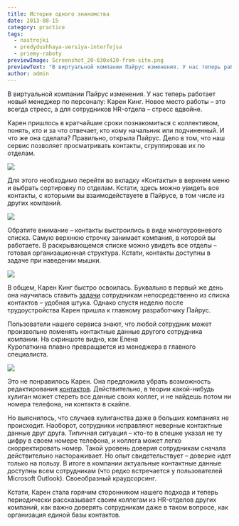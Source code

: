 ```yaml
---
title: История одного знакомства
date: 2013-08-15
category: practice
tags:
  - nastrojki
  - predydushhaya-versiya-interfejsa
  - priemy-raboty
previewImage: Screenshot_20-630x420-from-site.png
previewText: "В виртуальной компании Пайрус изменения. У нас теперь работает новый менеджер по персоналу: Карен Кинг. Новое место работы – это всегда стресс, а для сотрудников HR-отдела – стресс вдвойне."
author: admin
---
```

В виртуальной компании Пайрус изменения. У нас теперь работает новый менеджер по персоналу: Карен Кинг. Новое место работы – это всегда стресс, а для сотрудников HR-отдела – стресс вдвойне.

Карен пришлось в кратчайшие сроки познакомиться с коллективом, понять, кто и за что отвечает, кто кому начальник или подчиненный. И что же она сделала? Правильно, открыла Пайрус. Дело в том, что наш сервис позволяет просматривать контакты, сгруппировав их по отделам.

![](contacts_1.png)

Для этого необходимо перейти во вкладку «Контакты» в верхнем меню и выбрать сортировку по отделам. Кстати, здесь можно увидеть все контакты, с которыми вы взаимодействуете в Пайрусе, в том числе из других компаний.

![](contacts_2.png)

Обратите внимание – контакты выстроились в виде многоуровневого списка. Самую верхнюю строчку занимает компания, в которой вы работаете. В раскрывающемся списке можно увидеть все отделы – готовая организационная структура. Кстати, контакты доступны в задаче при наведении мышки.

![](contacts_3.webp)

В общем, Карен Кинг быстро освоилась. Буквально в первый же день она научилась ставить [задачи](https://pyrus.com/ru/blog/obychnaya-zadacha-ili-novaya-forma) сотрудникам непосредственно из списка контактов – удобная штука. Однако спустя неделю после трудоустройства Карен пришла к главному разработчику Пайрус.

Пользователи нашего сервиса знают, что любой сотрудник может произвольно поменять контактные данные другого сотрудника компании. На скриншоте видно, как Елена Куропаткина плавно превращается из менеджера в главного специалиста.

![](contacts_4.webp)

Это не понравилось Карен. Она предложила убрать возможность редактирования [контактов](https://pyrus.com/ru/blog/zapisnaya-knizhka). Действительно, в теории какой-нибудь хулиган может стереть все данные своих коллег, и не найдешь потом ни номера телефона, ни контакта в скайпе.

Но выяснилось, что случаев хулиганства даже в больших компаниях не происходит. Наоборот, сотрудники исправляют неверные контактные данные друг друга. Типичная ситуация – кто-то в спешке указал не ту цифру в своем номере телефона, и коллега может легко скорректировать номер. Такой уровень доверия сотрудникам сначала действительно настораживает. Но опыт свидетельствует – доверие идет только на пользу. В итоге в компании актуальные контактные данные доступны всем сотрудникам (что редко встречается у пользователей Microsoft Outlook). Своеобразный краудсорсинг.

Кстати, Карен стала горячим сторонником нашего подхода и теперь периодически рассказывает своим коллегам из HR-отделов других компаний, как важно доверять сотрудникам даже в таком вопросе, как организация единой базы контактов.